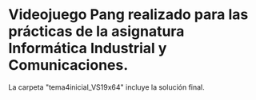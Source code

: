 # Videojuego Pang realizado para las prácticas de la asignatura Informática Industrial y Comunicaciones.
La carpeta "tema4inicial_VS19x64" incluye la solución final.
